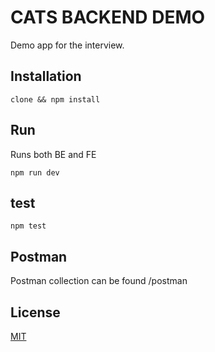# CATS BACKEND DEMO

Demo app for the interview.

## Installation

```
clone && npm install
```

## Run

Runs both BE and FE

```
npm run dev
```

## test

```
npm test
```

## Postman

Postman collection can be found /postman

## License
[MIT](https://choosealicense.com/licenses/mit/)
